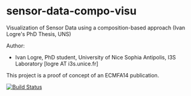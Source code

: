 sensor-data-compo-visu
======================

Visualization of Sensor Data using a composition-based approach (Ivan Logre's PhD Thesis, UNS) 

Author:
  - Ivan Logre, PhD student, University of Nice Sophia Antipolis, I3S Laboratory [logre AT i3s.unice.fr] 

This project is a proof of concept of an ECMFA14 publication.


[![Build Status](https://drone.io/github.com/ace-design/sensor-data-compo-visu/status.png)](https://drone.io/github.com/ace-design/sensor-data-compo-visu/latest)
